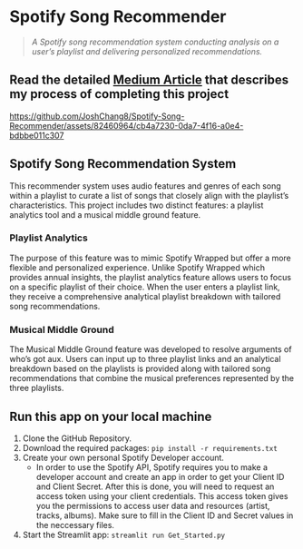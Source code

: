 # Spotify Song Recommender

> _A Spotify song recommendation system conducting analysis on a user’s playlist and delivering personalized recommendations._

## Read the detailed [Medium Article](https://medium.com/@joshjc038/data-driven-music-exploration-building-a-spotify-song-recommender-5780cabfe194) that describes my process of completing this project

https://github.com/JoshChang8/Spotify-Song-Recommender/assets/82460964/cb4a7230-0da7-4f16-a0e4-bdbbe011c307

## Spotify Song Recommendation System
This recommender system uses audio features and genres of each song within a playlist to curate a list of songs that closely align with the playlist’s characteristics. This project includes two distinct features: a playlist analytics tool and a musical middle ground feature.

### Playlist Analytics
The purpose of this feature was to mimic Spotify Wrapped but offer a more flexible and personalized experience. Unlike Spotify Wrapped which provides annual insights, the playlist analytics feature allows users to focus on a specific playlist of their choice. When the user enters a playlist link, they receive a comprehensive analytical playlist breakdown with tailored song recommendations.

### Musical Middle Ground
The Musical Middle Ground feature was developed to resolve arguments of who’s got aux. Users can input up to three playlist links and an analytical breakdown based on the playlists is provided along with tailored song recommendations that combine the musical preferences represented by the three playlists.

## Run this app on your local machine
1. Clone the GitHub Repository.
2. Download the required packages: ```pip install -r requirements.txt```
3. Create your own personal Spotify Developer account.
    - In order to use the Spotify API, Spotify requires you to make a developer account and create an app in order to get your Client ID and Client Secret. After this is done, you will need to request an access token using your client credentials. This access token gives you the permissions to access user data and resources (artist, tracks, albums). Make sure to fill in the Client ID and Secret values in the neccessary files. 
5. Start the Streamlit app: ```streamlit run Get_Started.py```




